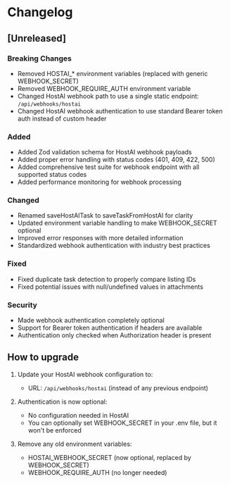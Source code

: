 # Changelog

## [Unreleased]

### Breaking Changes
- Removed HOSTAI_* environment variables (replaced with generic WEBHOOK_SECRET)
- Removed WEBHOOK_REQUIRE_AUTH environment variable
- Changed HostAI webhook path to use a single static endpoint: `/api/webhooks/hostai`
- Changed HostAI webhook authentication to use standard Bearer token auth instead of custom header

### Added
- Added Zod validation schema for HostAI webhook payloads
- Added proper error handling with status codes (401, 409, 422, 500)
- Added comprehensive test suite for webhook endpoint with all supported status codes
- Added performance monitoring for webhook processing

### Changed
- Renamed saveHostAITask to saveTaskFromHostAI for clarity
- Updated environment variable handling to make WEBHOOK_SECRET optional
- Improved error responses with more detailed information
- Standardized webhook authentication with industry best practices

### Fixed
- Fixed duplicate task detection to properly compare listing IDs
- Fixed potential issues with null/undefined values in attachments

### Security
- Made webhook authentication completely optional
- Support for Bearer token authentication if headers are available
- Authentication only checked when Authorization header is present

## How to upgrade

1. Update your HostAI webhook configuration to:
   - URL: `/api/webhooks/hostai` (instead of any previous endpoint)
   
2. Authentication is now optional:
   - No configuration needed in HostAI
   - You can optionally set WEBHOOK_SECRET in your .env file, but it won't be enforced

3. Remove any old environment variables:
   - HOSTAI_WEBHOOK_SECRET (now optional, replaced by WEBHOOK_SECRET)
   - WEBHOOK_REQUIRE_AUTH (no longer needed)